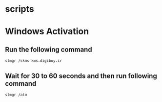 # scripts


# Windows Activation
## Run the following command
`slmgr /skms kms.digiboy.ir`

## Wait for 30 to 60 seconds and then run following command
`slmgr /ato`
